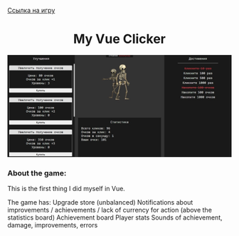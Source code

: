 [Ссылка на игру](https://alexeysay.github.io/Vue-Clicker.github.io/)
<h1 align="center"> My Vue Clicker </h1>

![demo photo](demo.jpg)

### About the game:
This is the first thing I did myself in Vue.

The game has:
  Upgrade store (unbalanced)
  Notifications about improvements / achievements / lack of currency for action (above the statistics board)
  Achievement board
  Player stats
  Sounds of achievement, damage, improvements, errors
